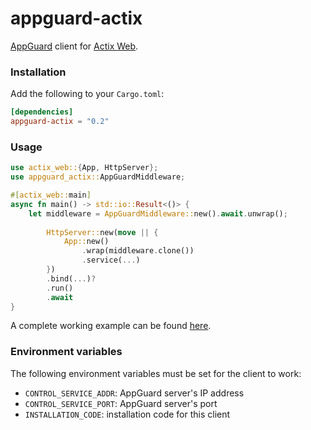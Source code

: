 # appguard-actix

[AppGuard](https://github.com/NullNet-ai/appguard-server) client for [Actix Web](https://github.com/actix/actix-web).

### Installation

Add the following to your `Cargo.toml`:

```toml
[dependencies]
appguard-actix = "0.2"
```

### Usage

```rust
use actix_web::{App, HttpServer};
use appguard_actix::AppGuardMiddleware;

#[actix_web::main]
async fn main() -> std::io::Result<()> {
    let middleware = AppGuardMiddleware::new().await.unwrap();
    
        HttpServer::new(move || {
            App::new()
                .wrap(middleware.clone())
                .service(...)
        })
        .bind(...)?
        .run()
        .await
}
```

A complete working example can be found [here](https://github.com/NullNet-ai/appguard-rust-clients/blob/main/clients/actix/sample/src/main.rs).

### Environment variables

The following environment variables must be set for the client to work:
- `CONTROL_SERVICE_ADDR`: AppGuard server's IP address
- `CONTROL_SERVICE_PORT`: AppGuard server's port
- `INSTALLATION_CODE`: installation code for this client
